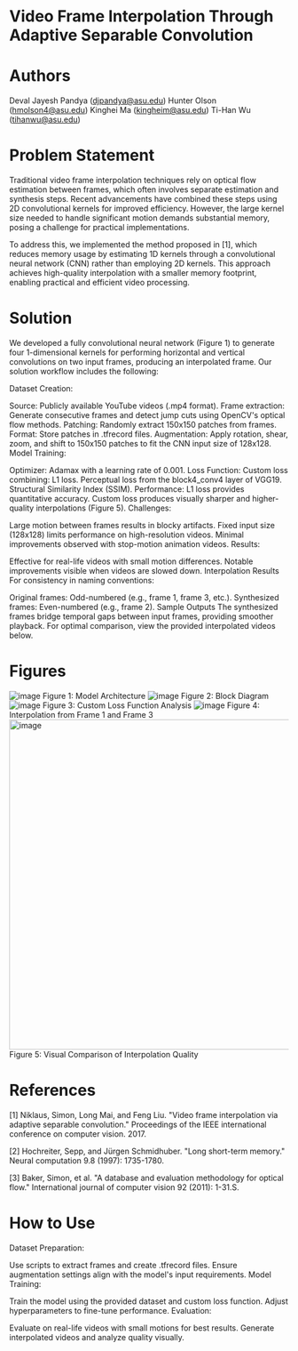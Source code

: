 # Video Frame Interpolation Through Adaptive Separable Convolution

# Authors
Deval Jayesh Pandya (djpandya@asu.edu)
Hunter Olson (hmolson4@asu.edu)
Kinghei Ma (kingheim@asu.edu)
Ti-Han Wu (tihanwu@asu.edu)

# Problem Statement
Traditional video frame interpolation techniques rely on optical flow estimation between frames, which often involves separate estimation and synthesis steps. Recent advancements have combined these steps using 2D convolutional kernels for improved efficiency. However, the large kernel size needed to handle significant motion demands substantial memory, posing a challenge for practical implementations.

To address this, we implemented the method proposed in [1], which reduces memory usage by estimating 1D kernels through a convolutional neural network (CNN) rather than employing 2D kernels. This approach achieves high-quality interpolation with a smaller memory footprint, enabling practical and efficient video processing.

# Solution
We developed a fully convolutional neural network (Figure 1) to generate four 1-dimensional kernels for performing horizontal and vertical convolutions on two input frames, producing an interpolated frame. Our solution workflow includes the following:

Dataset Creation:

Source: Publicly available YouTube videos (.mp4 format).
Frame extraction: Generate consecutive frames and detect jump cuts using OpenCV's optical flow methods.
Patching: Randomly extract 150x150 patches from frames.
Format: Store patches in .tfrecord files.
Augmentation: Apply rotation, shear, zoom, and shift to 150x150 patches to fit the CNN input size of 128x128.
Model Training:

Optimizer: Adamax with a learning rate of 0.001.
Loss Function: Custom loss combining:
L1 loss.
Perceptual loss from the block4_conv4 layer of VGG19.
Structural Similarity Index (SSIM).
Performance:
L1 loss provides quantitative accuracy.
Custom loss produces visually sharper and higher-quality interpolations (Figure 5).
Challenges:

Large motion between frames results in blocky artifacts.
Fixed input size (128x128) limits performance on high-resolution videos.
Minimal improvements observed with stop-motion animation videos.
Results:

Effective for real-life videos with small motion differences.
Notable improvements visible when videos are slowed down.
Interpolation Results
For consistency in naming conventions:

Original frames: Odd-numbered (e.g., frame 1, frame 3, etc.).
Synthesized frames: Even-numbered (e.g., frame 2).
Sample Outputs
The synthesized frames bridge temporal gaps between input frames, providing smoother playback. For optimal comparison, view the provided interpolated videos below.

# Figures
![image](https://github.com/user-attachments/assets/20ad0718-2305-4d70-815d-3a8b9dd1251a)
Figure 1: Model Architecture
![image](https://github.com/user-attachments/assets/1de47646-fbf9-40cc-bbd3-f7040a9c6030)
Figure 2: Block Diagram
![image](https://github.com/user-attachments/assets/6959a3e7-8eec-49ab-b514-f26f9b530be0)
Figure 3: Custom Loss Function Analysis
![image](https://github.com/user-attachments/assets/2b7f6a5b-c5e5-449f-956c-ec5e120834ee)
Figure 4: Interpolation from Frame 1 and Frame 3
<img width="594" alt="image" src="https://github.com/user-attachments/assets/b9958624-bb2d-4dbc-90a0-3044e3270501" />
Figure 5: Visual Comparison of Interpolation Quality

# References
[1] Niklaus, Simon, Long Mai, and Feng Liu. "Video frame interpolation via adaptive separable convolution." Proceedings of the IEEE international conference on computer vision. 2017.

[2] Hochreiter, Sepp, and Jürgen Schmidhuber. "Long short-term memory." Neural computation 9.8 (1997): 1735-1780.

[3] Baker, Simon, et al. "A database and evaluation methodology for optical flow." International journal of computer vision 92 (2011): 1-31.S. 

# How to Use
Dataset Preparation:

Use scripts to extract frames and create .tfrecord files.
Ensure augmentation settings align with the model's input requirements.
Model Training:

Train the model using the provided dataset and custom loss function.
Adjust hyperparameters to fine-tune performance.
Evaluation:

Evaluate on real-life videos with small motions for best results.
Generate interpolated videos and analyze quality visually.

